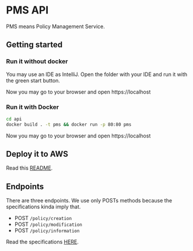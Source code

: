 # PMS API

PMS means Policy Management Service.

## Getting started

### Run it without docker

You may use an IDE as IntelliJ.
Open the folder with your IDE and run it with the green start button.

Now you may go to your browser and open https://localhost

### Run it with Docker

```bash
cd api
docker build . -t pms && docker run -p 80:80 pms
```

Now you may go to your browser and open https://localhost

## Deploy it to AWS

Read this [README](infrastructure).

## Endpoints

There are three endpoints. We use only POSTs methods because the specifications kinda imply that.
* POST `/policy/creation`
* POST `/policy/modification`
* POST `/policy/information`

Read the specifications [HERE](api/docs/EMBEA_PMS_Specifications.pdf).